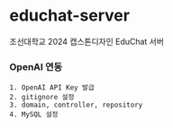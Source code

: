# educhat-server
 조선대학교 2024 캡스톤디자인 EduChat 서버

### OpenAI 연동
    1. OpenAI API Key 발급
    2. gitignore 설정
    3. domain, controller, repository
    4. MySQL 설정